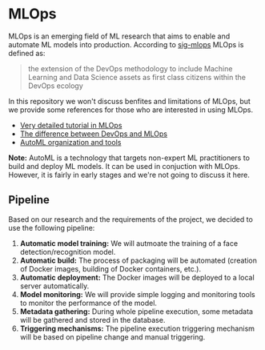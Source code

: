 # MLOps

MLOps is an emerging field of ML research that aims to enable and automate ML models into production. According to [sig-mlops](https://github.com/cdfoundation/sig-mlops) MLOps is defined as:
> the extension of the DevOps methodology to include Machine Learning and Data Science assets as first class citizens within the DevOps ecology

In this repository we won't discuss benfites and limitations of MLOps, but we provide some references for those who are interested in using MLOps.

+ [Very detailed tutorial in MLOps](https://ml-ops.org/)
+ [The difference between DevOps and MLOps](https://hackernoon.com/why-is-devops-for-machine-learning-so-different-384z32f1)
+ [AutoML organization and tools](https://www.automl.org/)

**Note:** AutoML is a technology that targets non-expert ML practitioners to build and deploy ML models. It can be used in conjuction with MLOps. However, it is fairly in early stages and we're not going to discuss it here.

## Pipeline
Based on our research and the requirements of the project, we decided to use the following pipeline:

1. **Automatic model training:** We will autmoate the training of a face detection/recognition model.
2. **Automatic build:** The process of packaging will be automated (creation of Docker images, building of Docker containers, etc.).
3. **Automatic deployment:** The Docker images will be deployed to a local server automatically.
4. **Model monitoring:** We will provide simple logging and monitoring tools to monitor the performance of the model.
5. **Metadata gathering:** During whole pipeline execution, some metadata will be gathered and stored in the database.
6. **Triggering mechanisms:** The pipeline execution triggering mechanism will be based on pipeline change and manual triggering.

